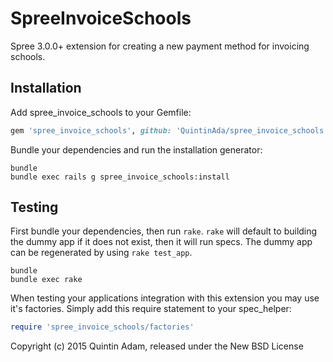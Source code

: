 SpreeInvoiceSchools
===================

Spree 3.0.0+ extension for creating a new payment method for invoicing schools.

Installation
------------

Add spree_invoice_schools to your Gemfile:

```ruby
gem 'spree_invoice_schools', github: 'QuintinAda/spree_invoice_schools', branch: 'master'
```

Bundle your dependencies and run the installation generator:

```shell
bundle
bundle exec rails g spree_invoice_schools:install
```

Testing
-------

First bundle your dependencies, then run `rake`. `rake` will default to building the dummy app if it does not exist, then it will run specs. The dummy app can be regenerated by using `rake test_app`.

```shell
bundle
bundle exec rake
```

When testing your applications integration with this extension you may use it's factories.
Simply add this require statement to your spec_helper:

```ruby
require 'spree_invoice_schools/factories'
```

Copyright (c) 2015 Quintin Adam, released under the New BSD License
